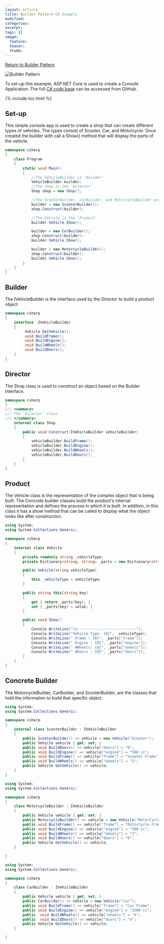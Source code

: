 ```yaml
---
layout: article
title: Builder Pattern C# Example
modified:
categories: 
excerpt: 
tags: []
image:
  feature: 
  teaser:
  thumb:
---
```


<a href="{{ site.url }}/creational/builder" class="btn"> <i class="fa fa-arrow-left" aria-hidden="true"></i> Return to Builder Pattern</a>

![Builder Pattern](https://upload.wikimedia.org/wikipedia/commons/thumb/f/f3/Builder_UML_class_diagram.svg/640px-Builder_UML_class_diagram.svg.png)

To set-up this example, ASP.NET Core is used to create a Console Application. The full <a href="https://github.com/2joephillips/DPatterns-Examples/tree/master/creational/builder/csharp">C# code base</a> can be accessed from GitHub.

{% include toc.html %}

## Set-up
This simple console app is used to create a shop that can create different types of vehicles. The types consist of Scooter, Car, and Motorcycle. Once created the builder with call a Show() method that will display the parts of the vehicle.

```csharp
namespace csharp
{
    class Program
    {
        static void Main()
        {
            //The VehicleBuilder is 'Builder' 
            VehicleBuilder builder;
            //The shop is the 'Director'
            Shop shop = new Shop();

            //The ScooterBuilder, CarBuilder, and MotorcycleBuilder are the 'ConcreteBuilder' classes
            builder = new ScooterBuilder();
            shop.Construct(builder);

            //The Vehicle is the 'Product'
            builder.Vehicle.Show();

            builder = new CarBuilder();
            shop.Construct(builder);
            builder.Vehicle.Show();

            builder = new MotorcycleBuilder();
            shop.Construct(builder);
            builder.Vehicle.Show();
        }
    }
}
```
## Builder

The IVehicleBuilder is the interface used by the Director to build a product object.

```csharp
namespace csharp
{
    interface  IVehicleBuilder
    {
         Vehicle GetVehicle();
         void BuildFrame();
         void BuildEngine();
         void BuildWheels();
         void BuildDoors();
    }
}
```

## Director

The Shop class is used to construct an object based on the Builder Interface.

```csharp
namespace csharp
{
/// <summary>
/// The 'Director' class
/// </summary>
    internal class Shop
    {
        public void Construct(IVehicleBuilder vehicleBuilder)
        {
            vehicleBuilder.BuildFrame();
            vehicleBuilder.BuildEngine();
            vehicleBuilder.BuildWheels();
            vehicleBuilder.BuildDoors();
        }
    }
}
```

## Product
The Vehicle class is the representation of the complex object that is being built. The Concrete builder
classes build the product's internal representation and defines the process in which it is built. In addition, 
in this class it has a show method that can be called to display what the object looks like after construction.


```csharp
using System;
using System.Collections.Generic;

namespace csharp
{
    internal class Vehicle
    {
        private readonly string _vehicleType;
        private Dictionary<string, string> _parts = new Dictionary<string, string>();

        public Vehicle(string vehicleType)
        {
            this._vehicleType = vehicleType;
        }

        public string this[string key]
        {
            get { return _parts[key]; }
            set { _parts[key] = value; }
        }

        public void Show()
        {
            Console.WriteLine("\n---------------------------");
            Console.WriteLine("Vehicle Type: {0}", _vehicleType);
            Console.WriteLine(" Frame : {0}", _parts["frame"]);
            Console.WriteLine(" Engine : {0}", _parts["engine"]);
            Console.WriteLine(" #Wheels: {0}", _parts["wheels"]);
            Console.WriteLine(" #Doors : {0}", _parts["doors"]);
        }
    }
}
```


## Concrete Builder

The MotorcycleBuilder, CarBuilder, and ScooterBuilder, are the classes that hold the information 
to build that specific object. 

```csharp
using System;
using System.Collections.Generic;

namespace csharp
{
    internal class ScooterBuilder : IVehicleBuilder 
    {
        public ScooterBuilder() => vehicle = new Vehicle("Scooter");
        public Vehicle vehicle { get; set; }
        public void BuildDoors() => vehicle["doors"] = "0";
        public void BuildEngine() => vehicle["engine"] = "500 cc";
        public void BuildFrame() => vehicle["frame"] = "Scooter Frame";
        public void BuildWheels() => vehicle["wheels"] = "2";
        public Vehicle GetVehicle() => vehicle;
    }
}
```

```csharp
using System;
using System.Collections.Generic;

namespace csharp
{
    class MotorcycleBuilder : IVehicleBuilder
	{
		public Vehicle vehicle { get; set; }
        public MotorcycleBuilder() => vehicle = new Vehicle("MotorCycle");
        public void BuildFrame() => vehicle["frame"] = "MotorCycle Frame";
        public void BuildEngine() => vehicle["engine"] = "500 cc";
        public void BuildWheels() => vehicle["wheels"] = "2";
        public void BuildDoors() => vehicle["doors"] = "0";
        public Vehicle GetVehicle() => vehicle;
    }

}
```

```csharp
using System;
using System.Collections.Generic;

namespace csharp
{
    class CarBuilder : IVehicleBuilder
	{
		public Vehicle vehicle { get; set; }
        public CarBuilder() => vehicle = new Vehicle("Car");
        public void BuildFrame() => vehicle["frame"] = "Car Frame";
        public void BuildEngine() => vehicle["engine"] = "2500 cc";
        public  void BuildWheels() => vehicle["wheels"] = "4";
		public  void BuildDoors() => vehicle["doors"] = "4";
        public Vehicle GetVehicle() => vehicle;
    }

}
```